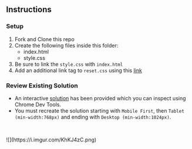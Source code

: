 ## Instructions


### Setup
1. Fork and Clone this repo
1. Create the following files inside this folder: 
	- index.html
	- style.css
3. Be sure to link the `style.css` with `index.html`
4. Add an additional link tag to `reset.css` using this [link](https://cdnjs.com/libraries/meyer-reset)

### Review Existing Solution
- An interactive [solution](https://codepen.io/jkeohan/live/oNjYVBw) has been provided which you can inspect using Chrome Dev Tools. 
- You must recreate the solution starting with `Mobile First`, then `Tablet (min-width:768px)` and ending with `Desktop (min-width:1024px)`.
<p>&nbsp;</p>
![](https://i.imgur.com/KhKJ4zC.png)


